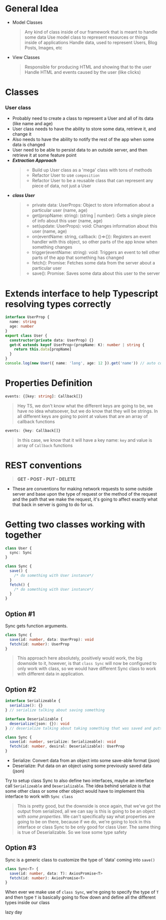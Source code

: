 # General Idea

- Model Classes
  > Any kind of class inside of our framework that is meant to handle some data
  > Use model class to represent resources or things inside of applications
  > Handle data, used to represent Users, Blog Posts, Images, etc
- View Classes
  > Responsible for producing HTML and showing that to the user
  > Handle HTML and events caused by the user (like clicks)

# Classes

### User class

- Probably need to create a class to represent a User and all of its data (like name and age)
- User class needs to have the ability to store some data, retrieve it, and change it
- Also needs to have the ability to notify the rest of the app when some data is changed
- User need to be able to persist data to an outside server, and then retrieve it at some feature point
- **_Extraction Approach_**
  > - Build up User class as a 'mega' class with tons of methods
  > - Refactor User to use `composition`
  > - Refactor User to be a reusable class that can represent any piece of data, not just a User
- **_class User_**
  > - private data: UserProps: Object to store information about a particular user (name, age)
  > - get(propName: string): (string | number): Gets a single piece of info about this user (name, age)
  > - set(update: UserProps): void: Changes information about this user (name, age)
  > - on(eventName: string, callback: ()=>{}): Registers an event handler with this object, so other parts of the app know when something changes
  > - trigger(eventName: string): void: Triggers an event to tell other parts of the app that something has changed
  > - fetch(): Promise: Fetches some data from the server about a particular user
  > - save(): Promise: Saves some data about this user to the server

# Extends interface to help Typescript resolving types correctly

```typescript
interface UserProp {
  name: string
  age: number
}
export class User {
  constructor(private data: UserProp) {}
  get<K extends keyof UserProp>(propName: K): number | string {
    return this.data[propName]
  }
}
console.log(new User({ name: 'long', age: 12 }).get('name')) // auto complete the get('') name || age will show up :D
```

# Properties Definition

```ts
events: {[key: string]: Callback[]}
```

> Hey TS, we don't know what the different keys are going to be, we have no idea whatsoever, but we do know that they will be strings. In all different keys are going to point at values that are an array of callback functions

```ts
events: {key: Callback[]}
```

> In this case, we know that it will have a key name: `key` and value is array of `Callback` functions

# REST conventions

> **GET - POST - PUT - DELETE**

- These are conventions for making network requests to some outside server and base upon the type of request or the method of the request and the path that we make the request, it's going to affect exactly what that back in server is going to do for us.

# Getting two classes working with together

```ts
class User {
  sync: Sync
}

class Sync {
  save() {
    /* do something with User instance*/
  }
  fetch() {
    /* do something with User instance*/
  }
}
```

## Option #1

Sync gets function arguments.

```ts
class Sync {
  save(id: number, data: UserProp): void
  fetch(id: number): UserProp
}
```

> This approach here absolutely, positively would work, the big downside to it, however, is that `class Sync` will now be configured to only work with class, so we would have different Sync class to work with different data in application.

## Option #2

```ts
interface Serializeable {
  serialize(): {}
} // serialize talking about saving something

interface Deserializable {
  deserialize(json: {}): void
} // deserialize talking about taking something that was saved and putting it back into our application

class Sync {
  save(id: number, serialize: Serializeable): void
  fetch(id: number, desiral: Deserializable): UserProp
}
```

- Serialize: Convert data from an object into some save-able format (json)
- Deserialize: Put data on an object using some previously saved data (json)

Try to setup class Sync to also define two interfaces, maybe an interface call `Serializeable` and `Deserializable`.
The idea behind serialize is that some other class or some other object would have to implement this interface to work with `Sync class`

> This is pretty good, but the downside is once again, that we've got the output from serialized, all we can say is this is going to be an object with _some properties_. We can't specifically say what properties are going to be on there, because if we do, we're going to lock in this interface or class Sync to be only good for class User. The same thing is true of Deserializable. So we lose some type safety

## Option #3

Sync is a generic class to customize the type of 'data' coming into `save()`

```ts
class Sync<T> {
  save(id: number, data: T): AxiosPromise<T>
  fetch(id: number): AxiosPromise<T>
}
```

When ever we make use of `class Sync`, we're going to specify the type of `T` and then type `T` is basically going to flow down and define all the different types inside our class

lazy day
